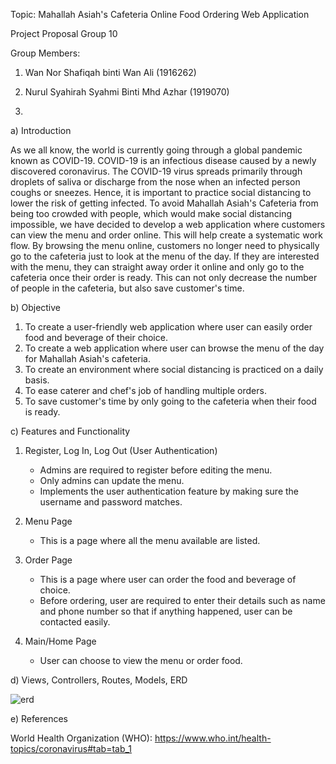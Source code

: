 Topic: Mahallah Asiah's Cafeteria Online Food Ordering Web Application

Project Proposal Group 10

Group Members:

1) Wan Nor Shafiqah binti Wan Ali (1916262)

2) Nurul Syahirah Syahmi Binti Mhd Azhar (1919070)

3)





a) Introduction 

As we all know, the world is currently going through a global pandemic known as COVID-19. COVID-19 is an infectious disease caused by a newly discovered coronavirus. 
The COVID-19 virus spreads primarily through droplets of saliva or discharge from the nose when an infected person coughs or sneezes. Hence, it is important
to practice social distancing to lower the risk of getting infected. To avoid Mahallah Asiah's Cafeteria from being too crowded with people, which would make
social distancing impossible, we have decided to develop a web application where customers can view the menu and order online. This will help create a systematic
work flow. By browsing the menu online, customers no longer need to physically go to the cafeteria just to look at the menu of the day. If they are interested with
the menu, they can straight away order it online and only go to the cafeteria once their order is ready. This can not only decrease the number of people in the cafeteria,
but also save customer's time.

b) Objective 

1)  To create a user-friendly web application where user can easily order food and beverage of their choice.
2)  To create a web application where user can browse the menu of the day for Mahallah Asiah's cafeteria.
3)  To create an environment where social distancing is practiced on a daily basis.
4)  To ease caterer and chef's job of handling multiple orders.
5)  To save customer's time by only going to the cafeteria when their food is ready.

c) Features and Functionality

1)  Register, Log In, Log Out (User Authentication)

    - Admins are required to register before editing the menu.
    - Only admins can update the menu.
    - Implements the user authentication feature by making sure the username and password matches.
    
2)  Menu Page
    
    - This is a page where all the menu available are listed.

3)  Order Page

    - This is a page where user can order the food and beverage of choice.
    - Before ordering, user are required to enter their details such as name and phone number so that if anything happened, user can be contacted easily.

4) Main/Home Page
    
    - User can choose to view the menu or order food.


d) Views, Controllers, Routes, Models, ERD

![erd](https://user-images.githubusercontent.com/82049887/116819017-ca2d1000-aba0-11eb-9bc4-f2237d172c81.JPG)

e) References

World Health Organization (WHO): https://www.who.int/health-topics/coronavirus#tab=tab_1
